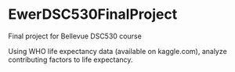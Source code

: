 # EwerDSC530FinalProject
Final project for Bellevue DSC530 course

Using WHO life expectancy data (available on kaggle.com), analyze contributing factors to life expectancy.
